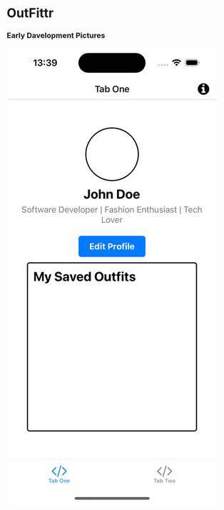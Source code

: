 # OutFittr

### Early Davelopment Pictures

![First Development - Profile Page](./development/Profile-EarlyDev.png)
